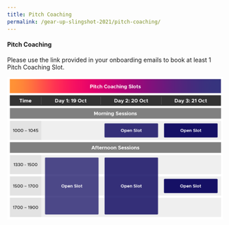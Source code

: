 ```yaml
---
title: Pitch Coaching
permalink: /gear-up-slingshot-2021/pitch-coaching/
---
```

#### Pitch Coaching

Please use the link provided in your onboarding emails to book at least 1 Pitch Coaching Slot.

![Alt text for image on Isomer site](/images/SLINGSHOT_131021_GUP%20Pitch%20Coaching_Oct21_v2.png)
